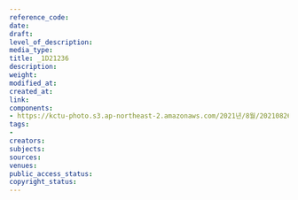 ```yaml
---
reference_code: 
date: 
draft: 
level_of_description: 
media_type: 
title: _1D21236
description: 
weight: 
modified_at: 
created_at: 
link: 
components:
- https://kctu-photo.s3.ap-northeast-2.amazonaws.com/2021년/8월/20210826_하반기+총파업+대장정_강원/_1D21236.jpg
tags:
- 
creators: 
subjects: 
sources: 
venues: 
public_access_status: 
copyright_status: 
---
```

